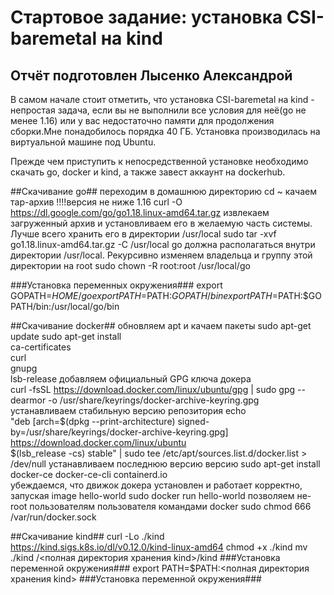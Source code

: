#  Стартовое задание: установка CSI-baremetal на kind #
## Отчёт подготовлен Лысенко Александрой ##
 
В самом начале стоит отметить, что установка CSI-baremetal на kind - непростая задача, если вы не выполнили все условия для неё(go не менее 1.16) или у вас недостаточно памяти для продолжения сборки.Мне понадобилось порядка 40 ГБ.
Установка производилась на виртуальной машине под Ubuntu.

Прежде чем приступить к непосредственной установке необходимо скачать go,  docker и kind, а также завест аккаунт на dockerhub.

##Скачивание go##
переходим в домашнюю директорию
cd ~
качаем тар-архив
!!!!версия не ниже 1.16
curl -O https://dl.google.com/go/go1.18.linux-amd64.tar.gz
извлекаем загруженный архив и установливаем его в желаемую часть системы. Лучше всего хранить его в директории /usr/local
sudo tar -xvf go1.18.linux-amd64.tar.gz -C /usr/local
go должна располагаться внутри директории /usr/local. Рекурсивно изменяем владельца и группу этой директории на root
sudo chown -R root:root /usr/local/go

###Установка переменных окружения###
export GOPATH=$HOME/go
export PATH=$PATH:$GOPATH/bin
export PATH=$PATH:$GOPATH/bin:/usr/local/go/bin

##Скачивание doсker##
обновляем apt и качаем пакеты
sudo apt-get update
sudo apt-get install \
    ca-certificates \
    curl \
    gnupg \
    lsb-release
добавляем официальный GPG ключа докера   
curl -fsSL https://download.docker.com/linux/ubuntu/gpg | sudo gpg --dearmor -o /usr/share/keyrings/docker-archive-keyring.gpg
устанавливаем стабильную версию репозитория
echo \
  "deb [arch=$(dpkg --print-architecture) signed-by=/usr/share/keyrings/docker-archive-keyring.gpg] https://download.docker.com/linux/ubuntu \
  $(lsb_release -cs) stable" | sudo tee /etc/apt/sources.list.d/docker.list > /dev/null
 устанавливаем последнюю версию версию 
sudo apt-get install docker-ce docker-ce-cli containerd.io    
убеждаемся, что движок докера установлен и работает корректно, запуская image hello-world
sudo docker run hello-world
позволяем не-root пользователям пользователя командами docker
sudo chmod 666 /var/run/docker.sock

##Скачивание kind##
curl -Lo ./kind https://kind.sigs.k8s.io/dl/v0.12.0/kind-linux-amd64
chmod +x ./kind
mv ./kind /<полная директория хранения kind>/kind
###Установка переменной окружения###
export PATH=$PATH:<полная директория хранения kind>
###Установка переменной окружения###
